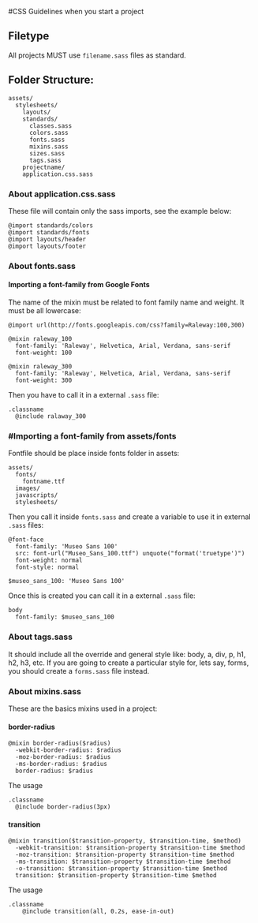 #CSS Guidelines when you start a project
## Filetype
All projects MUST use ```filename.sass``` files as standard.

## Folder Structure:
```
assets/
  stylesheets/
    layouts/
    standards/
      classes.sass
      colors.sass
      fonts.sass
      mixins.sass
      sizes.sass
      tags.sass
    projectname/
    application.css.sass
```

### About application.css.sass
These file will contain only the sass imports, see the example below:
```
@import standards/colors
@import standards/fonts
@import layouts/header
@import layouts/footer
```

### About fonts.sass
#### Importing a font-family from Google Fonts
The name of the mixin must be related to font family name and weight. It must be all lowercase:
```
@import url(http://fonts.googleapis.com/css?family=Raleway:100,300)

@mixin raleway_100
  font-family: 'Raleway', Helvetica, Arial, Verdana, sans-serif
  font-weight: 100

@mixin raleway_300
  font-family: 'Raleway', Helvetica, Arial, Verdana, sans-serif
  font-weight: 300
```

Then you have to call it in a external ```.sass``` file:
```
.classname
  @include ralaway_300
```

### #Importing a font-family from assets/fonts
Fontfile should be place inside fonts folder in assets:
```
assets/
  fonts/
    fontname.ttf
  images/
  javascripts/
  stylesheets/
```

Then you call it inside ```fonts.sass``` and create a variable to use it in external ```.sass``` files:
```
@font-face
  font-family: 'Museo Sans 100'
  src: font-url("Museo_Sans_100.ttf") unquote("format('truetype')")
  font-weight: normal
  font-style: normal

$museo_sans_100: 'Museo Sans 100'
```

Once this is created you can call it in a external ```.sass``` file:
```
body
  font-family: $museo_sans_100
```

### About tags.sass
It should include all the override and general style like: body, a, div, p, h1, h2, h3, etc. If you are going to create a particular style for, lets say, forms, you should create a ```forms.sass``` file instead.

### About mixins.sass
These are the basics mixins used in a project:

#### border-radius
```
@mixin border-radius($radius)
  -webkit-border-radius: $radius
  -moz-border-radius: $radius
  -ms-border-radius: $radius
  border-radius: $radius
```

The usage
```
.classname
  @include border-radius(3px)
```

#### transition
```
@mixin transition($transition-property, $transition-time, $method)
  -webkit-transition: $transition-property $transition-time $method
  -moz-transition: $transition-property $transition-time $method
  -ms-transition: $transition-property $transition-time $method
  -o-transition: $transition-property $transition-time $method
  transition: $transition-property $transition-time $method
```

The usage
```
.classname
    @include transition(all, 0.2s, ease-in-out)
```
